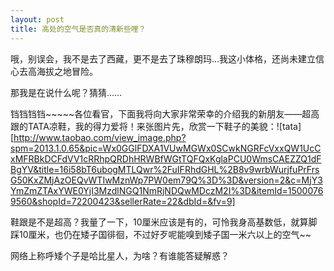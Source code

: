 ```yaml
---
layout: post
title: 高处的空气是否真的清新些哩？
---
```




哦，别误会，我不是去了西藏，更不是去了珠穆朗玛…我这小体格，还尚未建立信心去高海拔之地冒险。

那我是在说什么呢？猜猜……

铛铛铛铛~~~~~各位看官，下面我将向大家非常荣幸的介绍我的新朋友——超高跟的TATA凉鞋，我的得力爱将！来张图片先，欣赏一下鞋子的美貌：![tata][http://www.taobao.com/view_image.php?spm=2013.1.0.65&pic=Wx0GGlFDXA1VUwMGWx0SCwkNGRFcVxxQW1UcCxMFRBkDCFdVV1cRRhpQRDhHRWBfWGtTQFQxKglaPCU0WmsCAEZZQ1dFBgYV&title=16i58bT6ubogMTLQwr%2FuIFRhdGHL%2B8v9wrbWurjfuPrFrsG50KxZMjAzOEQvWTIwMznWp7PW0em79Q%3D%3D&version=2&c=MjY3YmZmZTAxYWE0YjI3MzdlNGQ1NmRjNDQwMDczM2I%3D&itemId=15000769560&shopId=72200423&sellerRate=22&dbId=&fv=9] 

鞋跟是不是超高？我量了一下，10厘米应该是有的，可怜我身高基数低，就算脚踩10厘米，也仍在矮子国徘徊，不过好歹呢能嗅到矮子国一米六以上的空气~~

网络上称呼矮个子是哈比星人，为啥？有谁能答疑解惑？
